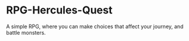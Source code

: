 # RPG-Hercules-Quest

A simple RPG, where you can make choices that affect your journey, and battle monsters.
